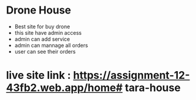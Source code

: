  # Drone House
* Best site for buy drone
* this site have admin access
* admin can add service 
* admin can mannage all orders
* user can see their orders
# live site link : https://assignment-12-43fb2.web.app/home# tara-house
